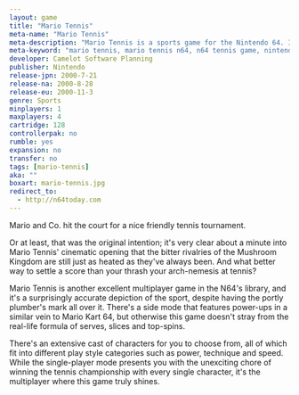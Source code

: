 ```yaml
---
layout: game
title: "Mario Tennis"
meta-name: "Mario Tennis"
meta-description: "Mario Tennis is a sports game for the Nintendo 64. It was developed by Camelot Software Planning and released in 2000."
meta-keyword: "mario tennis, mario tennis n64, n64 tennis game, nintendo 64"
developer: Camelot Software Planning
publisher: Nintendo
release-jpn: 2000-7-21
release-na: 2000-8-28
release-eu: 2000-11-3
genre: Sports
minplayers: 1
maxplayers: 4
cartridge: 128
controllerpak: no
rumble: yes
expansion: no
transfer: no
tags: [mario-tennis]
aka: ""
boxart: mario-tennis.jpg
redirect_to:
  - http://n64today.com
---
```


Mario and Co. hit the court for a nice friendly tennis tournament.

Or at least, that was the original intention; it's very clear about a minute into Mario Tennis' cinematic opening that the bitter rivalries of the Mushroom Kingdom are still just as heated as they've always been. And what better way to settle a score than your thrash your arch-nemesis at tennis?

Mario Tennis is another excellent multiplayer game in the N64's library, and it's a surprisingly accurate depiction of the sport, despite having the portly plumber's mark all over it. There's a side mode that features power-ups in a similar vein to Mario Kart 64, but otherwise this game doesn't stray from the real-life formula of serves, slices and top-spins.

There's an extensive cast of characters for you to choose from, all of which fit into different play style categories such as power, technique and speed. While the single-player mode presents you with the unexciting chore of winning the tennis championship with every single character, it's the multiplayer where this game truly shines.
